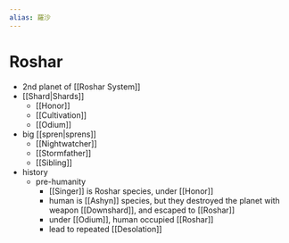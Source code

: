 ```yaml
---
alias: 羅沙
---
```


# Roshar

- 2nd planet of [[Roshar System]]
- [[Shard|Shards]]
	- [[Honor]]
	- [[Cultivation]]
	- [[Odium]]
- big [[spren|sprens]]
	- [[Nightwatcher]]
	- [[Stormfather]]
	- [[Sibling]]
- history
	- pre-humanity
		- [[Singer]] is Roshar species, under [[Honor]]
		- human is [[Ashyn]] species, but they destroyed the planet with weapon [[Downshard]], and escaped to [[Roshar]]
		- under [[Odium]], human occupied [[Roshar]]
		- lead to repeated [[Desolation]]